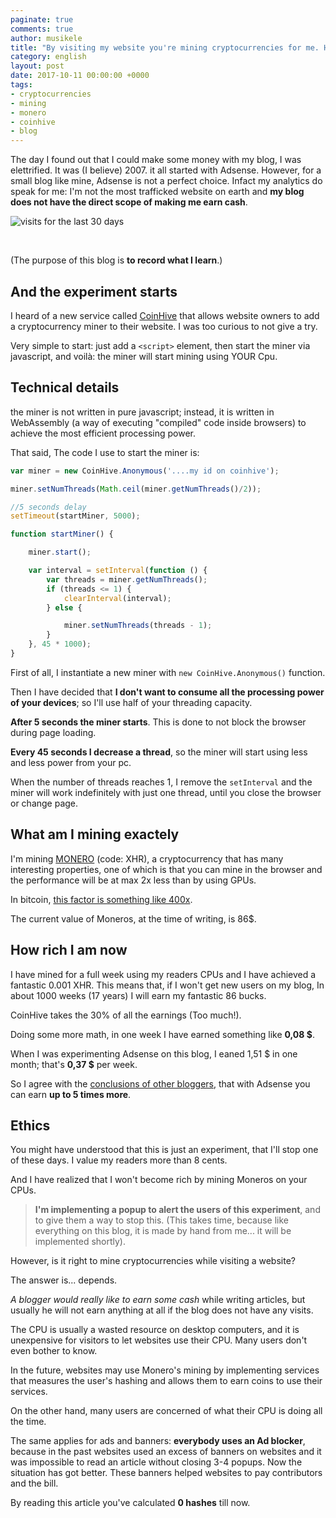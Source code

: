 ```yaml
---
paginate: true
comments: true
author: musikele
title: "By visiting my website you're mining cryptocurrencies for me. Here's what I found out"
category: english
layout: post
date: 2017-10-11 00:00:00 +0000
tags:
- cryptocurrencies
- mining
- monero
- coinhive
- blog
---
```


The day I found out that I could make some money with my blog, I was elettrified. It was (I believe) 2007. it all started with Adsense. However, for a small blog like mine, Adsense is not a perfect choice. Infact my analytics do speak for me: I'm not the most trafficked website on earth and **my blog does not have the direct scope of making me earn cash**. 

![visits for the last 30 days]({{site.baseurl}}/images/analytics-michelenasti-com.PNG)

<br />

(The purpose of this blog is **to record what I learn**.)

## And the experiment starts 

I heard of a new service called [CoinHive](https://coinhive.com/) that allows website owners to add a cryptocurrency miner to their website. I was too curious to not give a try.

Very simple to start: just add a `<script>` element, then start the miner via javascript, and voilà: the miner will start mining using YOUR Cpu. 

## Technical details 

the miner is not written in pure javascript; instead, it is written in WebAssembly (a way of executing "compiled" code inside browsers) to achieve the most efficient processing power. 

That said, The code I use to start the miner is: 

```javascript
var miner = new CoinHive.Anonymous('....my id on coinhive');

miner.setNumThreads(Math.ceil(miner.getNumThreads()/2));

//5 seconds delay 
setTimeout(startMiner, 5000);

function startMiner() {

    miner.start();

    var interval = setInterval(function () {
        var threads = miner.getNumThreads();
        if (threads <= 1) {
            clearInterval(interval);
        } else {

            miner.setNumThreads(threads - 1);
        }
    }, 45 * 1000);
}
```

First of all, I instantiate a new miner with `new CoinHive.Anonymous()` function. 

Then I have decided that **I don't want to consume all the processing power of your devices**; so I'll use half of your threading capacity. 

**After 5 seconds the miner starts**. This is done to not block the browser during page loading. 

**Every 45 seconds I decrease a thread**, so the miner will start using less and less power from your pc. 

When the number of threads reaches 1, I remove the  `setInterval` and the miner will work indefinitely with just one thread, until you close the browser or change page. 

## What am I mining exactely 

I'm mining [MONERO](https://it.wikipedia.org/wiki/Monero) (code: XHR), a cryptocurrency that has many interesting properties, one of which is that you can mine in the browser and the performance will be at max 2x less than by using GPUs. 

In bitcoin, [this factor is something like 400x](https://bitcointalk.org/index.php?topic=146567.0).


The current value of Moneros, at the time of writing, is 86$. 

## How rich I am now 

I have mined for a full week using my readers CPUs and I have achieved a fantastic 0.001 XHR. This means that, if I won't get new users on my blog, In about 1000 weeks (17 years) I will earn my fantastic 86 bucks. 

CoinHive takes the 30% of all the earnings (Too much!). 

Doing some more math, in one week I have earned something like **0,08 $**. 

When I was experimenting Adsense on this blog, I eaned 1,51 $ in one month; that's **0,37 $** per week.

So I agree with the [conclusions of other bloggers](https://medium.com/@MaxenceCornet/coinhive-review-embeddable-javascript-crypto-miner-806f7024cde8), that with Adsense you can earn **up to 5 times more**. 

## Ethics 

You might have understood that this is just an experiment, that I'll stop one of these days. I value my readers more than 8 cents.

And I have realized that I won't become rich by mining Moneros on your CPUs. 

> **I'm implementing a popup to alert the users of this experiment**, and to give them a way to stop this. (This takes time, because like everything on this blog, it is made by hand from me... it will be implemented shortly). 

However, is it right to mine cryptocurrencies while visiting a website? 

The answer is... depends. 

_A blogger would really like to earn some cash_ while writing articles, but usually he will not earn anything at all if the blog does not have any visits. 

The CPU is usually a wasted resource on desktop computers, and it is unexpensive for visitors to let websites use their CPU. Many users don't even bother to know. 

In the future, websites may use Monero's mining by implementing services that measures the user's hashing and allows them to earn coins to use their services. 

On the other hand, many users are concerned of what their CPU is doing all the time. 

The same applies for ads and banners: **everybody uses an Ad blocker**, because in the past websites used an excess of banners on websites and it was impossible to read an article without closing 3-4 popups. Now the situation has got better. These banners helped websites to pay contributors and the bill. 

<script type="application/javascript">
function getTotalHashes() {
    if (!miner) return; 
    document.getElementById('totalHashes').innerHTML = miner.getTotalHashes();
}
setInterval(getTotalHashes, 1000);
</script>

By reading this article you've calculated <b><span id="totalHashes">0</span> hashes</b> till now.  
